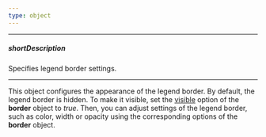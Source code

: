 ```yaml
---
type: object
---
```

---
##### shortDescription
Specifies legend border settings.

---
This object configures the appearance of the legend border. By default, the legend border is hidden. To make it visible, set the [visible](/api-reference/20%20Data%20Visualization%20Widgets/70%20dxVectorMap/1%20Configuration/legends/border/visible.md '/Documentation/ApiReference/Data_Visualization_Widgets/dxVectorMap/Configuration/legends/border/#visible') option of the **border** object to *true*. Then, you can adjust settings of the legend border, such as color, width or opacity using the corresponding options of the **border** object.